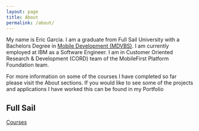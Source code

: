 ```yaml
---
layout: page
title: About
permalink: /about/
---
```


My name is Eric Garcia. I am a graduate from Full Sail University with a Bachelors Degree in [Mobile Development (MDVBS)][MDVBS].  I am currently employed at IBM as a Software Engineer.  I am in Customer Oriented Research  & Development (CORD) team of the MobileFirst Platform Foundation team.

<!-- Need to add links to about and portfolio sections -->
For more information on some of the courses I have completed so far please visit the About sections. If you would like to see some of the projects and applications I have worked this can be found in my Portfolio


## Full Sail

[Courses][COURSES]

<!-- Links -->
[MDVBS]: https://www.fullsail.edu/degrees/mobile-development-bachelor
[COURSES]: http://www.fullsail.edu/degrees/mobile-development-bachelor/courses?fs=online